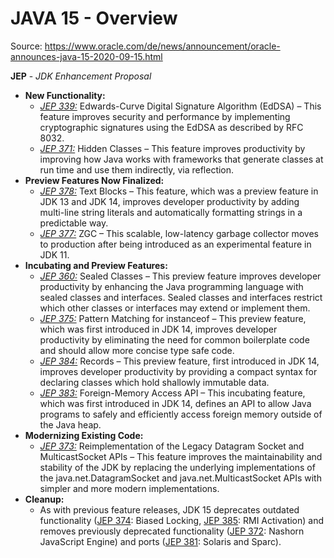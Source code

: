 # JAVA 15 - Overview

Source: https://www.oracle.com/de/news/announcement/oracle-announces-java-15-2020-09-15.html


**JEP** - *JDK Enhancement Proposal*

 * **New Functionality:**
   * [*JEP 339:*](https://openjdk.java.net/jeps/339) Edwards-Curve Digital Signature Algorithm (EdDSA) – This feature improves security and performance by implementing cryptographic signatures using the EdDSA as described by RFC 8032.
   * [*JEP 371:*](https://openjdk.java.net/jeps/371) Hidden Classes – This feature improves productivity by improving how Java works with frameworks that generate classes at run time and use them indirectly, via reflection.
 * **Preview Features Now Finalized:**
   * [*JEP 378:*](https://openjdk.java.net/jeps/378) Text Blocks – This feature, which was a preview feature in JDK 13 and JDK 14, improves developer productivity by adding multi-line string literals and automatically formatting strings in a predictable way.
   * [*JEP 377:*](https://openjdk.java.net/jeps/377) ZGC – This scalable, low-latency garbage collector moves to production after being introduced as an experimental feature in JDK 11.
 * **Incubating and Preview Features:**
   * [*JEP 360:*](https://openjdk.java.net/jeps/360) Sealed Classes – This preview feature improves developer productivity by enhancing the Java programming language with sealed classes and interfaces. Sealed classes and interfaces restrict which other classes or interfaces may extend or implement them.
   * [*JEP 375:*](https://openjdk.java.net/jeps/375) Pattern Matching for instanceof – This preview feature, which was first introduced in JDK 14, improves developer productivity by eliminating the need for common boilerplate code and should allow more concise type safe code.
   * [*JEP 384:*](https://openjdk.java.net/jeps/384) Records – This preview feature, first introduced in JDK 14, improves developer productivity by providing a compact syntax for declaring classes which hold shallowly immutable data.
   * [*JEP 383:*](https://openjdk.java.net/jeps/383) Foreign-Memory Access API – This incubating feature, which was first introduced in JDK 14, defines an API to allow Java programs to safely and efficiently access foreign memory outside of the Java heap.
* **Modernizing Existing Code:**
  * [*JEP 373:*](https://openjdk.java.net/jeps/373) Reimplementation of the Legacy Datagram Socket and MulticastSocket APIs – This feature improves the maintainability and stability of the JDK by replacing the underlying implementations of the java.net.DatagramSocket and java.net.MulticastSocket APIs with simpler and more modern implementations.
* **Cleanup:**
    * As with previous feature releases, JDK 15 deprecates outdated functionality ([JEP 374](https://openjdk.java.net/jeps/374): Biased Locking, [JEP 385](https://openjdk.java.net/jeps/385): RMI Activation) and removes previously deprecated functionality ([JEP 372](https://openjdk.java.net/jeps/372): Nashorn JavaScript Engine) and ports ([JEP 381](https://openjdk.java.net/jeps/381): Solaris and Sparc).
